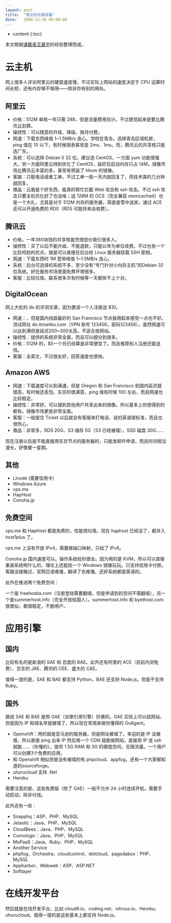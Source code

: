 ```yaml
---
layout: post
title:  "常见的云服务器"
date:   2008-12-26 00:00:00
---
```

* content
{:toc}

本文根据[课戴表王晨宇](http://wangchenyu.net.cn)的经验整理而成。

# 云主机

网上很多人评论阿里云的硬盘速度慢，不过实际上网站的速度决定于 CPU 运算时间长短，还有内存够不够用——除非你有别的用处。

## 阿里云

* 价格：512M 单核一年只需 288，但是流量费用另计。不过感觉起来是要比腾讯云划算。
* 操控性：可以随意的升级、降级、按月付费。
* 网速：下载东西峰值 1~1.5MB/s 良心。学校在青岛，选择青岛区域机房，ping 值在 10 以下，有时候宿舍甚至是 2ms、1ms。而，腾讯云的共享核只能选广东。
* 系统：可以选择 Debian 5 32 位。建议选 CentOS，一方面 yum 功能很强大，另一方面阿里云特别优化了 CentOS，装好后启动内存只占 14M。镜像市场比腾讯云丰富的多，甚至有预装了 hhvm 的镜像。
* 客服：只能电话或者工单。不过工单一般一天内就回复了，而技术类的几分钟就回复。
* 赠品：云盾是个好东西，能真的帮忙拦截 Web 攻击和 ssh 攻击。不过 ssh 攻击只要主机优化好了也没啥；送 128M 的 OCS（完全兼容 memcached）也是一个大礼，尤其是对于 512M 内存的服务器，简直是雪中送炭。通过 ACE 还可以开通免费的 RDS（RDS 可能将来会收费）。

## 腾讯云

* 价格，一年360块钱的共享核能凭借低价吸引很多人。
* 操控性：买了以后不能升级、不能退款，只能以年为单位续费。不过也有一个比较鸡肋的优点，就是可以直接在后台给 Linux 服务器挂载 SSH 密钥。
* 网速：下载东西时 1M 宽带峰值 1~1.5MB/s 良心。
* 系统：后台可选择的系统不多，至少没有“专门针对小内存主机”的Debian 32位系统。好在服务市场里面免费环境很多。
* 客服：比较垃圾。联系很多次有时候等一天都排不上个对。

## DigitalOcean

网上大批的 do 的评测文章，因为邀请一个人注册送 $10。

* 网速：，但是国内线路最好的 San Francisco 节点我用起来感觉一点也不好。测试网址 do.itmanbu.com（VPN 账号 123456，密码123456）。虽然网速可以达到满但是延迟200~300太高，不适合放网站。
* 操控性：提供的系统非常全面，而且可以细分到很多。
* 价格：512M 的，$5一个月已经算是非常便宜了。而且推荐别人注册还能送钱。
* 客服：全英文，不过很友好，回答速度也很快。

## Amazon AWS

* 网速：下载速度可以到满速，但是 Oregon 和 San Francisco 到国内延迟就很高，有时候还丢包。东京的很满意，ping 值有时候 100 左右，而且网速也比较稳定。
* 操控性：非常好。可以搜到其他用户共享出来的镜像，所以基本上你想得到的都有。镜像市场更是非常全面。
* 客服：一般提交 Ticket 以后就会有客服来打电话，说的英语很标准，而且也很热心。
* 赠品：非常多，RDS 20G、S3 储存 5G（S3 已经被墙），SSD 磁盘 30G……

现在注册以后是不能直接用东京节点的服务器的，只能发邮件申请，而且时间相当漫长，好像要一星期。

## 其他

* Linode (需要信用卡)
* Windows Azure
* vps.me
* HapHost
* Conoha.jp

## 免费空间

vps.me 和 HapHost 都是免费的，性能很垃圾。现在 haphost 已经没了，都并入 host1plus 了。

vps.me 上没有开放 IPv4，需要做端口映射，只给了 IPv6。

Conoha.jp 国内速度可以。操作系统给的很全。因为用的是 KVM，所以可以直接重装系统啊什么的，理论上还能挂一个 Windows 镜像玩玩。只支持信用卡付款。客服没接触过，官网日语难懂，翻译了也难懂。还好系统都是英语的。

此外在推进两个免费空间：

一个是 freehostia.com（注册登陆需要翻墙，但是申请到的空间不需翻墙），另一个是summerhost.info（完全开放给国人）。summerhost.info 和 byethost.com 很类似，都很稳定，不删用户。

# 应用引擎

## 国内

比较有名的是新浪的 SAE 和 百度的 BAE。此外还有阿里的 ACE（目前内测免费）、京东的 JAE、腾讯的 CEE、盛大的 CAE。

值得一提的是，SAE 和 BAE 都支持 Python，BAE 还支持 Node.js。但是不支持 Ruby。

## 国外

据说 SAE 和 BAE 是照 GAE（谷歌引用引擎）抄袭的。GAE 实际上可以挂网站，但是因为 IP 和域名早就被墙了，所以现在常用来做你懂得的 GoAgent。

* Openshift：用的就是亚马逊的服务器，但是网址被墙了。幸运的是 IP 没被墙，所以直接 ping 出来 IP 然后用一个 CDN 就能做网站，直接用 IP 连 ssh 就能……（你懂的）。提供 1.5G RAM 和 3G 的硬盘空间，无限流量。一个用户可以创建3个免费的应用。
* 和 Openshift 相似但是没有被墙的有 phpcloud、appfog，还有一个大家都知道的sourceforge。
* uhurucloud 支持 .Net
* Heroku

需要注意的是，这些免费版（除了 GAE）一般不允许 24 小时连续开机，需要手动启动，除非付钱。

此外还有一些：

* Snapphq：ASP、PHP、MySQL
* Jelastic：Java、PHP、MySQL
* CloudBees：Java、PHP、MySQL
* Cumulogic：Java、PHP、MySQL
* MoPaaS：Java、Ruby、PHP、MySQL
* Another Service
* phpfog、Orchestra、cloudcontrol、dotcloud、pagodabox：PHP、MySQL
* Appharbor、Webweb：ASP、ASP.NET
* Softlayer

# 在线开发平台

然后就是在线开发平台，比如 cloud9.io、coding.net、nitrous.io、Heroku、uhurucloud。值得一提的是这些基本上都支持 Node.js。
